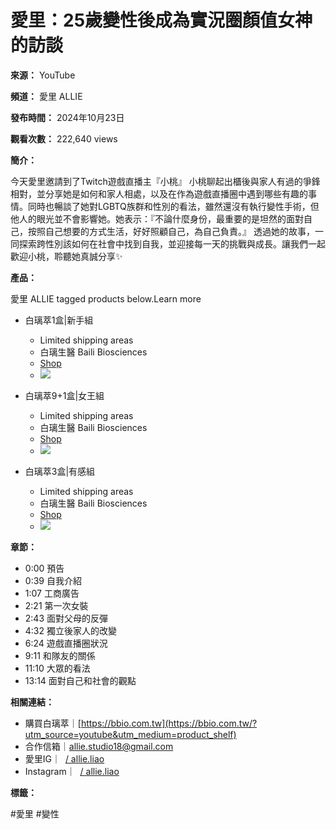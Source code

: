 # 愛里：25歲變性後成為實況圈顏值女神的訪談

**來源：** YouTube

**頻道：** 愛里 ALLIE

**發布時間：** 2024年10月23日

**觀看次數：** 222,640 views

**簡介：**

今天愛里邀請到了Twitch遊戲直播主『小桃』 小桃聊起出櫃後與家人有過的爭鋒相對，並分享她是如何和家人相處，以及在作為遊戲直播圈中遇到哪些有趣的事情。同時也暢談了她對LGBTQ族群和性別的看法，雖然還沒有執行變性手術，但他人的眼光並不會影響她。她表示：『不論什麼身份，最重要的是坦然的面對自己，按照自己想要的方式生活，好好照顧自己，為自己負責。』 透過她的故事，一同探索跨性別該如何在社會中找到自我，並迎接每一天的挑戰與成長。讓我們一起歡迎小桃，聆聽她真誠分享✨

**產品：**

愛里 ALLIE tagged products below.Learn more

*   白璃萃1盒|新手組

    *   Limited shipping areas
    *   白璃生醫 Baili Biosciences
    *   [Shop](https://bbio.com.tw/products/1?variant=47204846010675&country=TW&currency=TWD&utm\_medium=product\_sync&utm\_source=google&utm\_content=sag\_organic&utm\_campaign=sag\_organic&srsltid=AfmBOoqVvyH9FHIvYLTvGoCSZmbneWZL1m7ds0RbNB69gdxCRHHji1JhRX8)
    *   ![](https://encrypted-tbn2.gstatic.com/shopping?q=tbn:ANd9GcTJDT_7cZEtT4tm_p-5ED6zgUm75FCek0P8T-EVVAwv8cKCMjeAcx5KBxlPJu8KRx2hno7vw-I)

*   白璃萃9+1盒|女王組

    *   Limited shipping areas
    *   白璃生醫 Baili Biosciences
    *   [Shop](https://bbio.com.tw/products/9?variant=47204849221939&country=TW&currency=TWD&utm\_medium=product\_sync&utm\_source=google&utm\_content=sag\_organic&utm\_campaign=sag\_organic&srsltid=AfmBOooKVZ\_WpM4sbazj9dx1Rv-bPsn4UpIq2f5ZJlD2IWmFqErN3k9Z\_nA)
    *   ![](https://encrypted-tbn3.gstatic.com/shopping?q=tbn:ANd9GcSYkqMQ5dL0OtfHI__p2dyOT6FdiT5bb6I74osTGOFgWmhKtj4Cn9QMyZ7_oGHYmaeFwuE_eZE)

*   白璃萃3盒|有感組

    *   Limited shipping areas
    *   白璃生醫 Baili Biosciences
    *   [Shop](https://bbio.com.tw/products/3?variant=47204834017587&country=TW&currency=TWD&utm\_medium=product\_sync&utm\_source=google&utm\_content=sag\_organic&utm\_campaign=sag\_organic&srsltid=AfmBOopEpAuT2agtNu-aB4nxpHZNE9Zjy8le5zZqQWFc1oDCEKD1YGraoeI)
    *   ![](https://encrypted-tbn2.gstatic.com/shopping?q=tbn:ANd9GcRqfZ7EetTu0Pknhy8ESIzd962xDqntqBXlGY4DPPwr-nDGckr6NzdLpnARVEjekXCBjpyS0uF4)

**章節：**

*   0:00 預告
*   0:39 自我介紹
*   1:07 工商廣告
*   2:21 第一次女裝
*   2:43 面對父母的反彈
*   4:32 獨立後家人的改變
*   6:24 遊戲直播圈狀況
*   9:11 和隊友的關係
*   11:10 大眾的看法
*   13:14 面對自己和社會的觀點

**相關連結：**

*   購買白璃萃｜[https://bbio.com.tw](https://bbio.com.tw/?utm_source=youtube&utm_medium=product_shelf)
*   合作信箱｜allie.studio18@gmail.com
*   愛里IG｜  [/ allie.liao](https://www.youtube.com/redirect?event=video_description&redir_token=QUFFLUhqbXFlR1pJcEVjOElYZXAzQWw3UXRkVFc5M1lid3xBQ3Jtc0tubGRaZUdDd2d2VzBXZmJJaHFkR19IUFhjN0NTUzg0VlBvYks3U25ZN3dpcTlsdF9OOTF6WTNjdzNWZThwUm1PNDBPcnZoUnF2U3N2bVQzVG9tN0FXbjhZcmVpQ0ZsTHlLR1hROGVsblRzVm41c0NLMA&q=https%3A%2F%2Fwww.instagram.com%2Fallie.liao%2F&v=7jgImEy4Iog)
*   Instagram｜  [/ allie.liao](https://www.youtube.com/redirect?event=video_description&redir_token=QUFFLUhqbHlHRXZuV1ZHRk1mQlpBRTdIa2FoSGhKRHBSUXxBQ3Jtc0tuU2k1MlFHUTl6UzJqMExSWUo3WU5qWXh6bXNqT1NjU0RiaDZFMzRnM2ZuYjk1b28wWHJGbC1mcV9yYWl3XzlFdHFjdUVmanNab2ZRX2RqcFc3cS1TVGdoVTlPc1VLODF3N1lnNlZlek5PQXlEX0F4VQ&q=https%3A%2F%2Fwww.instagram.com%2Fallie.liao&v=7jgImEy4Iog)

**標籤：**

#愛里 #變性
